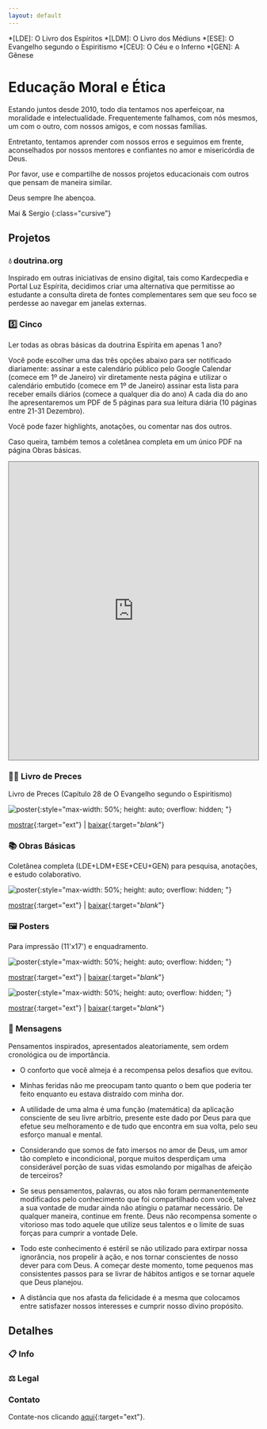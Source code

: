 ```yaml
---
layout: default
---
```


*[LDE]: O Livro dos Espíritos
*[LDM]: O Livro dos Médiuns
*[ESE]: O Evangelho segundo o Espiritismo
*[CEU]: O Céu e o Inferno
*[GEN]: A Gênese

# Educação Moral e Ética

Estando juntos desde 2010, todo dia tentamos nos aperfeiçoar, na moralidade e intelectualidade. Frequentemente falhamos, com nós mesmos, um com o outro, com nossos amigos, e com nossas famílias.  

Entretanto, tentamos aprender com nossos erros e seguimos em frente, aconselhados por nossos mentores e confiantes no amor e misericórdia de Deus.  

Por favor, use e compartilhe de nossos projetos educacionais com outros que pensam de maneira similar.  

Deus sempre lhe abençoa.  

Mai & Sergio
{:class="cursive"}

## Projetos

### 💧 doutrina.org

Inspirado em outras iniciativas de ensino digital, tais como Kardecpedia e Portal Luz Espírita, decidimos criar uma alternativa que permitisse ao estudante a consulta direta de fontes complementares sem que seu foco se perdesse ao navegar em janelas externas.  

### 5️⃣ Cinco

Ler todas as obras básicas da doutrina Espírita em apenas 1 ano?  

Você pode escolher uma das três opções abaixo para ser notificado diariamente: 
assinar a este calendário público pelo Google Calendar (comece em 1º de Janeiro)
vir diretamente nesta página e utilizar o calendário embutido (comece em 1º de Janeiro)
assinar esta lista para receber emails diários (comece a qualquer dia do ano)
A cada dia do ano lhe apresentaremos um PDF de 5 páginas para sua leitura diária (10 páginas entre 21-31 Dezembro).  

Você pode fazer highlights, anotações, ou comentar nas dos outros.  

Caso queira, também temos a coletânea completa em um único PDF na página Obras básicas.

<iframe src="https://calendar.google.com/calendar/embed?height=600&wkst=1&bgcolor=%23ffffff&ctz=America%2FChicago&mode=MONTH&showPrint=0&showCalendars=0&showTz=0&showNav=0&src=Y2c5NXRnZjlhcmw0dWhuZWNrNzJiZjdmbmtAZ3JvdXAuY2FsZW5kYXIuZ29vZ2xlLmNvbQ&color=%233F51B5" style="border:solid 1px #777" width="100%" height="600" frameborder="0" scrolling="yes"></iframe>

### 🙏🏼 Livro de Preces

Livro de Preces (Capítulo 28 de O Evangelho segundo o Espiritismo)

![poster](./framework/preces.png){:style="max-width: 50%; height: auto; overflow: hidden; "}  

[mostrar](./framework/pdf/preces.pdf){:target="ext"} |
[baixar](./framework/pdf/preces.pdf){:target="_blank_"}

### 📚 Obras Básicas

Coletânea completa (LDE+LDM+ESE+CEU+GEN) para pesquisa, anotações, e estudo colaborativo.

![poster](./framework/obras-basicas.png){:style="max-width: 50%; height: auto; overflow: hidden; "}  

[mostrar](./framework/pdf/obras-básicas.pdf){:target="ext"} |
[baixar](./framework/pdf/obras-básicas.pdf){:target="_blank_"}

### 🖼️ Posters

Para impressão (11'x17') e enquadramento.  

![poster](./framework/protector.png){:style="max-width: 50%; height: auto; overflow: hidden; "}  

[mostrar](./framework/protector.png){:target="ext"} | 
[baixar](./framework/pdf/protector-portrait.pdf){:target="_blank_"}

![poster](./framework/anguish.png){:style="max-width: 50%; height: auto; overflow: hidden; "}  

[mostrar](./framework/anguish.png){:target="ext"} | 
[baixar](./framework/pdf/anguish-portrait.pdf){:target="_blank_"}

### 💭 Mensagens

Pensamentos inspirados, apresentados aleatoriamente, sem ordem cronológica ou de importância.  

- O conforto que você almeja é a recompensa pelos desafios que evitou.  

- Minhas feridas não me preocupam tanto quanto o bem que poderia ter feito enquanto eu estava distraído com minha dor.  

- A utilidade de uma alma é uma função (matemática) da aplicação consciente de seu livre arbítrio, presente este dado por Deus para que efetue seu melhoramento e de tudo que encontra em sua volta, pelo seu esforço manual e mental.  

- Considerando que somos de fato imersos no amor de Deus, um amor tão completo e incondicional, porque muitos desperdiçam uma considerável porção de suas vidas esmolando por migalhas de afeição de terceiros?  

- Se seus pensamentos, palavras, ou atos não foram permanentemente modificados pelo conhecimento que foi compartilhado com você, talvez a sua vontade de mudar ainda não atingiu o patamar necessário. De qualquer maneira, continue em frente. Deus não recompensa somente o vitorioso mas todo aquele que utilize seus talentos e o limite de suas forças para cumprir a vontade Dele.  

- Todo este conhecimento é estéril se não utilizado para extirpar nossa ignorância, nos propelir à ação, e nos tornar conscientes de nosso dever para com Deus. A começar deste momento, tome pequenos mas consistentes passos para se livrar de hábitos antigos e se tornar aquele que Deus planejou.  

- A distância que nos afasta da felicidade é a mesma que colocamos entre satisfazer nossos interesses e cumprir nosso divino propósito.  

## Detalhes

### 📋 Info

### ⚖️ Legal

### Contato

Contate-nos clicando [aqui](https://docs.google.com/forms/d/e/1FAIpQLSc7ZRs6usX8DhTixnerMX68QtRT0o-bz9PmTtn8OKK0z2vhsw/viewform?usp=sharing){:target="ext"}.
